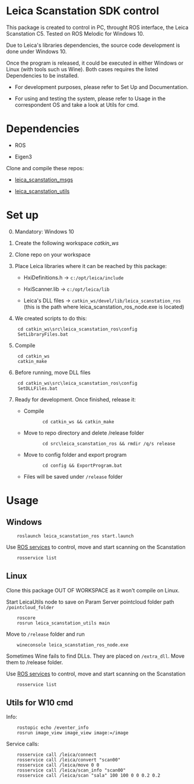 # Leica Scanstation SDK control

This package is created to control in PC, throught ROS interface, the Leica Scanstation C5.
Tested on ROS Melodic for Windows 10.

Due to Leica's libraries dependencies, the source code development is done under Windows 10. 

Once the program is released, it could be executed in either Windows or Linux (with tools such us Wine).
Both cases requires the listed Dependencies to be installed. 

- For development purposes, please refer to Set Up and Documentation.

- For using and testing the system, please refer to Usage in the correspondent OS and take a look at Utils for cmd.

# Dependencies #

- ROS

- Eigen3

Clone and compile these repos:

- [leica_scanstation_msgs](https://bitbucket.org/ayr_catec/leica_scanstation_msgs/src/master/)

- [leica_scanstation_utils](https://bitbucket.org/ayr_catec/leica_scanstation_utils/src/master/)

# Set up #
0. Mandatory: Windows 10
1. Create the following workspace *catkin_ws*
2. Clone repo on your workspace
3. Place Leica libraries where it can be reached by this package:

   - HxiDefinitions.h -> `c:/opt/leica/include`

   - HxiScanner.lib -> `c:/opt/leica/lib`

   - Leica's DLL files -> `catkin_ws/devel/lib/leica_scanstation_ros`  
   (this is the path where leica_scanstation_ros_node.exe is located) 

4. We created scripts to do this: 

        cd catkin_ws\src\leica_scanstation_ros\config
        SetLibraryFiles.bat

5. Compile

        cd catkin_ws
        catkin_make

6. Before running, move DLL files

        cd catkin_ws\src\leica_scanstation_ros\config
        SetDLLFiles.bat

7. Ready for development. Once finished, release it:
   
   - Compile

                cd catkin_ws && catkin_make

   - Move to repo directory and delete /release folder
        
                cd src\leica_scanstation_ros && rmdir /q/s release

   - Move to config folder and export program

                cd config && ExportProgram.bat

   - Files will be saved under `/release` folder


# Usage #
## Windows

        roslaunch leica_scanstation_ros start.launch

Use [ROS services](#utils-for-w10-cmd) to control, move and start scanning on the Scanstation

        rosservice list

## Linux
Clone this package OUT OF WORKSPACE as it won't compile on Linux.

Start LeicaUtils node to save on Param Server pointcloud folder path `/pointcloud_folder`

        roscore
        rosrun leica_scanstation_utils main 

Move to `/release` folder and run

        wineconsole leica_scanstation_ros_node.exe

Sometimes Wine fails to find DLLs. They are placed on `/extra_dll`. Move them to /release folder.

Use [ROS services](#utils-for-w10-cmd) to control, move and start scanning on the Scanstation

        rosservice list

## Utils for W10 cmd
Info:

        rostopic echo /eventer_info
        rosrun image_view image_view image:=/image

Service calls:

        rosservice call /leica/connect
        rosservice call /leica/convert "scan00"
        rosservice call /leica/move 0 0
        rosservice call /leica/scan_info "scan00"
        rosservice call /leica/scan "sala" 100 100 0 0 0.2 0.2
